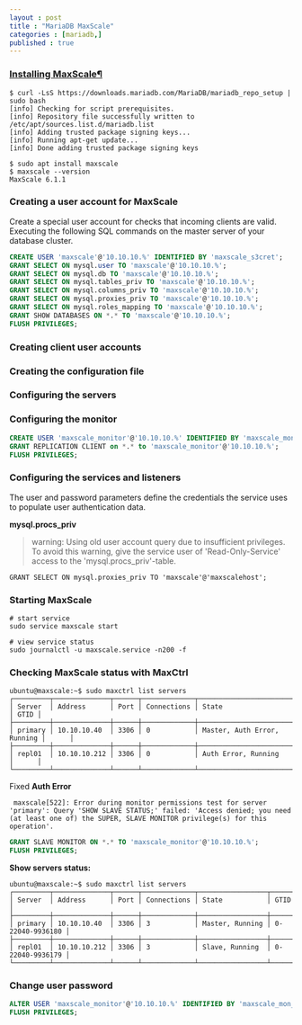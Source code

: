 ```yaml
---
layout : post
title : "MariaDB MaxScale"
categories : [mariadb,]
published : true
---
```

### [Installing MaxScale¶][1]

```shell
$ curl -LsS https://downloads.mariadb.com/MariaDB/mariadb_repo_setup | sudo bash
[info] Checking for script prerequisites.
[info] Repository file successfully written to /etc/apt/sources.list.d/mariadb.list
[info] Adding trusted package signing keys...
[info] Running apt-get update...
[info] Done adding trusted package signing keys

$ sudo apt install maxscale
$ maxscale --version
MaxScale 6.1.1
```


### Creating a user account for MaxScale
 Create a special user account for checks that incoming clients are valid. Executing the following SQL commands on the master server of your database cluster. 

 ```sql
CREATE USER 'maxscale'@'10.10.10.%' IDENTIFIED BY 'maxscale_s3cret';
GRANT SELECT ON mysql.user TO 'maxscale'@'10.10.10.%';
GRANT SELECT ON mysql.db TO 'maxscale'@'10.10.10.%';
GRANT SELECT ON mysql.tables_priv TO 'maxscale'@'10.10.10.%';
GRANT SELECT ON mysql.columns_priv TO 'maxscale'@'10.10.10.%';
GRANT SELECT ON mysql.proxies_priv TO 'maxscale'@'10.10.10.%';
GRANT SELECT ON mysql.roles_mapping TO 'maxscale'@'10.10.10.%';
GRANT SHOW DATABASES ON *.* TO 'maxscale'@'10.10.10.%';
FLUSH PRIVILEGES;
 ```


### Creating client user accounts

### Creating the configuration file

### Configuring the servers

### Configuring the monitor

```sql
CREATE USER 'maxscale_monitor'@'10.10.10.%' IDENTIFIED BY 'maxscale_mon_s3cret';
GRANT REPLICATION CLIENT on *.* to 'maxscale_monitor'@'10.10.10.%';
FLUSH PRIVILEGES;
```



### Configuring the services and listeners

The user and password parameters define the credentials the service uses to populate user authentication data.



**mysql.procs_priv**
> warning: Using old user account query due to insufficient privileges. To avoid this warning, give the service user of 'Read-Only-Service' access to the 'mysql.procs_priv'-table.

```
GRANT SELECT ON mysql.proxies_priv TO 'maxscale'@'maxscalehost';
```

### Starting MaxScale

```shell
# start service
sudo service maxscale start

# view service status
sudo journalctl -u maxscale.service -n200 -f 
```

### Checking MaxScale status with MaxCtrl

```shell
ubuntu@maxscale:~$ sudo maxctrl list servers
┌─────────┬──────────────┬──────┬─────────────┬─────────────────────────────┬──────┐
│ Server  │ Address      │ Port │ Connections │ State                       │ GTID │
├─────────┼──────────────┼──────┼─────────────┼─────────────────────────────┼──────┤
│ primary │ 10.10.10.40  │ 3306 │ 0           │ Master, Auth Error, Running │      │
├─────────┼──────────────┼──────┼─────────────┼─────────────────────────────┼──────┤
│ repl01  │ 10.10.10.212 │ 3306 │ 0           │ Auth Error, Running         │      │
└─────────┴──────────────┴──────┴─────────────┴─────────────────────────────┴──────┘
```
Fixed **Auth Error**

` maxscale[522]: Error during monitor permissions test for server 'primary': Query 'SHOW SLAVE STATUS;' failed: 'Access denied; you need (at least one of) the SUPER, SLAVE MONITOR privilege(s) for this operation'.`

```sql
GRANT SLAVE MONITOR ON *.* TO 'maxscale_monitor'@'10.10.10.%';
FLUSH PRIVILEGES;
```

**Show servers status:**
```shell
ubuntu@maxscale:~$ sudo maxctrl list servers
┌─────────┬──────────────┬──────┬─────────────┬─────────────────┬─────────────────┐
│ Server  │ Address      │ Port │ Connections │ State           │ GTID            │
├─────────┼──────────────┼──────┼─────────────┼─────────────────┼─────────────────┤
│ primary │ 10.10.10.40  │ 3306 │ 3           │ Master, Running │ 0-22040-9936180 │
├─────────┼──────────────┼──────┼─────────────┼─────────────────┼─────────────────┤
│ repl01  │ 10.10.10.212 │ 3306 │ 3           │ Slave, Running  │ 0-22040-9936179 │
└─────────┴──────────────┴──────┴─────────────┴─────────────────┴─────────────────┘
```



### Change user password
```sql
ALTER USER 'maxscale_monitor'@'10.10.10.%' IDENTIFIED BY 'maxscale_mon_s3cret';
FLUSH PRIVILEGES;
```
[1]: https://mariadb.com/kb/en/mariadb-maxscale-6-setting-up-mariadb-maxscale/ "Install MariaDB MaxScale"

[2]: https://dba.stackexchange.com/questions/151680/master-slave-mysql-error-in-replication "sss"



